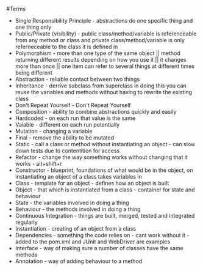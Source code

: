 #Terms

* Single Responsibility Principle - abstractions do one specific thing and one thing only
* Public/Private (visibility) - public class/method/variable is referenceable from any method or class and private class/method/variable is only referneceable to the class it is defined in
* Polymorphism - more than one type of the same object || method returning different results depending on how you use it || it changes more than once || one item can refer to several things at different times being different
* Abstraction - reliable contact between two things
* Inheritance - derrive subclass from superclass in doing this you can reuse the variables and methods without having to rewrite the existing class
* Don't Repeat Yourself - Don't Repeat Yourself
* Composition - ability to combine abstractions quickly and easily
* Hardcoded - on each run that value is the same
* Vaiable - different on each run potentially
* Mutation - changing a variable
* Final - remove the ability to be mutated
* Static - call a class or method without instantiating an object - can slow down tests due to contentition for access
* Refactor - change the way something works without changing that it works - alt+shift+r
* Constructor - blueprint, foundations of what would be in the object, on instantiating an object of a class takes variables in
* Class - template for an object - defines how an object is built
* Object - that which is instantiated from a class - container for state and behaviour
* State - the variables involved in doing a thing
* Behaviour - the methods involved in doing a thing
* Continuous Integration - things are built, merged, tested and integrated regularly
* Instantiation - creating of an object from a class
* Dependencies - something the code relies on - cant work without it - added to the pom.xml and JUnit and WebDriver are examples
* Interface - way of making sure a number of classes have the same methods
* Annotation - way of adding behaviour to a method
